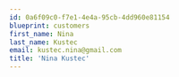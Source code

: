 ```yaml
---
id: 0a6f09c0-f7e1-4e4a-95cb-4dd960e81154
blueprint: customers
first_name: Nina
last_name: Kustec
email: kustec.nina@gmail.com
title: 'Nina Kustec'
---
```

